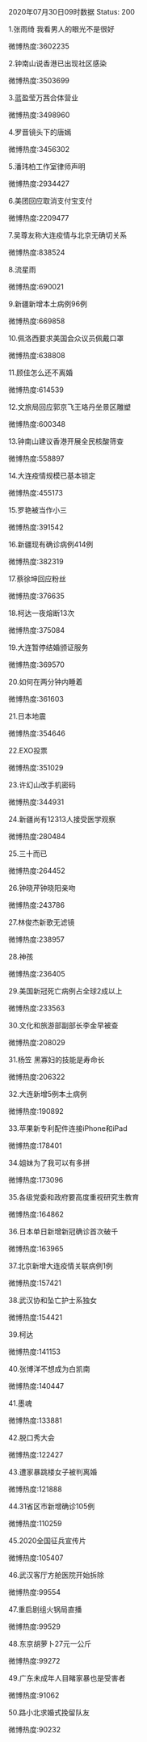 2020年07月30日09时数据
Status: 200

1.张雨绮 我看男人的眼光不是很好

微博热度:3602235

2.钟南山说香港已出现社区感染

微博热度:3503699

3.蓝盈莹万茜合体营业

微博热度:3498960

4.罗晋镜头下的唐嫣

微博热度:3456302

5.潘玮柏工作室律师声明

微博热度:2934427

6.美团回应取消支付宝支付

微博热度:2209477

7.吴尊友称大连疫情与北京无确切关系

微博热度:838524

8.流星雨

微博热度:690021

9.新疆新增本土病例96例

微博热度:669858

10.佩洛西要求美国会众议员佩戴口罩

微博热度:638808

11.顾佳怎么还不离婚

微博热度:614539

12.文旅局回应郭京飞王珞丹坐景区雕塑

微博热度:600348

13.钟南山建议香港开展全民核酸筛查

微博热度:558897

14.大连疫情规模已基本锁定

微博热度:455173

15.罗艳被当作小三

微博热度:391542

16.新疆现有确诊病例414例

微博热度:382319

17.蔡徐坤回应粉丝

微博热度:376635

18.柯达一夜熔断13次

微博热度:375084

19.大连暂停结婚颁证服务

微博热度:369570

20.如何在两分钟内睡着

微博热度:361603

21.日本地震

微博热度:354646

22.EXO投票

微博热度:351029

23.许幻山改手机密码

微博热度:344931

24.新疆尚有12313人接受医学观察

微博热度:280484

25.三十而已

微博热度:264452

26.钟晓芹钟晓阳亲吻

微博热度:243786

27.林俊杰新歌无滤镜

微博热度:238957

28.神孩

微博热度:236405

29.美国新冠死亡病例占全球2成以上

微博热度:233563

30.文化和旅游部副部长李金早被查

微博热度:208029

31.杨笠 黑寡妇的技能是寿命长

微博热度:206322

32.大连新增5例本土病例

微博热度:190892

33.苹果新专利配件连接iPhone和iPad

微博热度:178401

34.姐妹为了我可以有多拼

微博热度:173096

35.各级党委和政府要高度重视研究生教育

微博热度:164862

36.日本单日新增新冠确诊首次破千

微博热度:163965

37.北京新增大连疫情关联病例1例

微博热度:157421

38.武汉协和坠亡护士系独女

微博热度:154421

39.柯达

微博热度:141153

40.张博洋不想成为白凯南

微博热度:140447

41.墨魂

微博热度:133881

42.脱口秀大会

微博热度:122427

43.遭家暴跳楼女子被判离婚

微博热度:121888

44.31省区市新增确诊105例

微博热度:110259

45.2020全国征兵宣传片

微博热度:105407

46.武汉客厅方舱医院开始拆除

微博热度:99554

47.重启剧组火锅局直播

微博热度:99529

48.东京胡萝卜27元一公斤

微博热度:99272

49.广东未成年人目睹家暴也是受害者

微博热度:91062

50.路小北求婚式挽留队友

微博热度:90232

